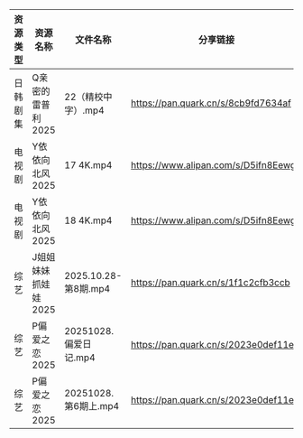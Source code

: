 | 资源类型 | 资源名称         | 文件名称               | 分享链接                                 | 更新时间                |
| ---- | ------------ | ------------------ | ------------------------------------ | ------------------- |
| 日韩剧集 | Q亲密的雷普利2025  | 22（精校中字）.mp4       | https://pan.quark.cn/s/8cb9fd7634af  | 2025-10-28 12:22:33 |
| 电视剧  | Y依依向北风2025   | 17 4K.mp4          | https://www.alipan.com/s/D5ifn8EewgV | 2025-10-28 12:04:12 |
| 电视剧  | Y依依向北风2025   | 18 4K.mp4          | https://www.alipan.com/s/D5ifn8EewgV | 2025-10-28 12:04:12 |
| 综艺   | J姐姐妹妹抓娃娃2025 | 2025.10.28-第8期.mp4 | https://pan.quark.cn/s/1f1c2cfb3ccb  | 2025-10-28 12:28:22 |
| 综艺   | P偏爱之恋2025    | 20251028.偏爱日记.mp4  | https://pan.quark.cn/s/2023e0def11e  | 2025-10-28 10:29:22 |
| 综艺   | P偏爱之恋2025    | 20251028.第6期上.mp4  | https://pan.quark.cn/s/2023e0def11e  | 2025-10-28 10:29:26 |
